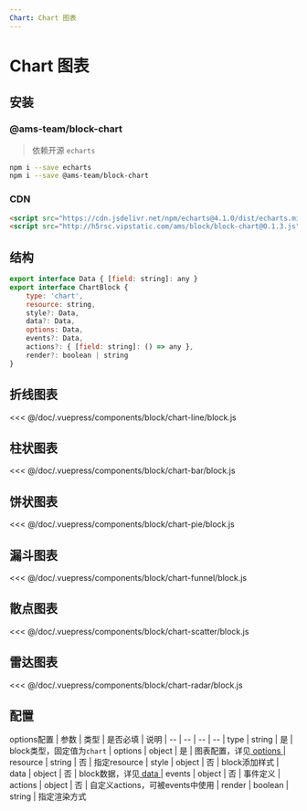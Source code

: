 ```yaml
---
Chart: Chart 图表
---
```

# Chart 图表

## 安装

### @ams-team/block-chart <Badge text="0.1.3"/>

> 依赖开源 `echarts`

```sh
npm i --save echarts
npm i --save @ams-team/block-chart
```

### CDN

```html
<script src="https://cdn.jsdelivr.net/npm/echarts@4.1.0/dist/echarts.min.js"></script>
<script src="http://h5rsc.vipstatic.com/ams/block/block-chart@0.1.3.js"></script>
```

## 结构

```js
export interface Data { [field: string]: any }
export interface ChartBlock {
    type: 'chart',
    resource: string,
    style?: Data,
    data?: Data,
    options: Data,
    events?: Data,
    actions?: { [field: string]: () => any },
    render?: boolean | string
}
```

## 折线图表
<ClientOnly>
<block-chart-line-demo />
</ClientOnly>

<<< @/doc/.vuepress/components/block/chart-line/block.js

## 柱状图表
<ClientOnly>
<block-chart-bar-demo />
</ClientOnly>

<<< @/doc/.vuepress/components/block/chart-bar/block.js

## 饼状图表
<ClientOnly>
<block-chart-pie-demo />
</ClientOnly>

<<< @/doc/.vuepress/components/block/chart-pie/block.js

## 漏斗图表
<ClientOnly>
<block-chart-funnel-demo />
</ClientOnly>

<<< @/doc/.vuepress/components/block/chart-funnel/block.js

## 散点图表

<ClientOnly>
<block-chart-scatter-demo />
</ClientOnly>

<<< @/doc/.vuepress/components/block/chart-scatter/block.js

## 雷达图表
<ClientOnly>
<block-chart-radar-demo />
</ClientOnly>

<<< @/doc/.vuepress/components/block/chart-radar/block.js


## 配置

options配置
| 参数 | 类型 | 是否必填 | 说明
| -- | -- | -- | --
| type | string | 是 | block类型，固定值为`chart`
| options | object | 是 | 图表配置，详见[ options ](./api.md#options-chart)
| resource | string | 否 | 指定resource
| style | object | 否 | block添加样式
| data | object | 否 | block数据，详见[ data ](./api.md#data)
| events | object | 否 | 事件定义
| actions | object | 否 | 自定义actions，可被events中使用
| render | boolean | string | 指定渲染方式



<!-- - 定制图表block基于echart插件实现
- 与其他block区别在于新增options配置项，options配置规则同echart配置对应
- 其他机制实现同ams基础block
- 区别：

    1、对options中的数据可使用'data.xxx'字符标识与block.data数据动态绑定

    2、数据变化只需关注block.data，即可实现图表更新 -->
